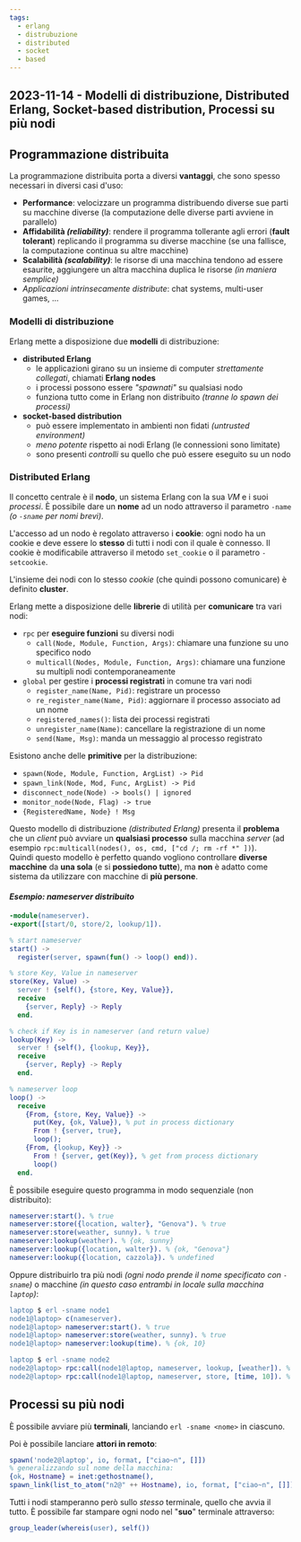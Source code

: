 ```yaml
---
tags:
  - erlang
  - distrubuzione
  - distributed
  - socket
  - based
---
```

## 2023-11-14 - Modelli di distribuzione, Distributed Erlang, Socket-based distribution, Processi su più nodi

## Programmazione distribuita

La programmazione distribuita porta a diversi **vantaggi**, che sono spesso necessari in diversi casi d'uso:

- **Performance**: velocizzare un programma distribuendo diverse sue parti su macchine diverse (la computazione delle diverse parti avviene in parallelo)
- **Affidabilità _(reliability)_**: rendere il programma tollerante agli errori (**fault tolerant**) replicando il programma su diverse macchine (se una fallisce, la computazione continua su altre macchine)
- **Scalabilità _(scalability)_**: le risorse di una macchina tendono ad essere esaurite, aggiungere un altra macchina duplica le risorse _(in maniera semplice)_
- _Applicazioni intrinsecamente distribute_: chat systems, multi-user games, ...

### Modelli di distribuzione

Erlang mette a disposizione due **modelli** di distribuzione:

- **distributed Erlang**
	- le applicazioni girano su un insieme di computer _strettamente collegati_, chiamati **Erlang nodes**
	- i processi possono essere _"spawnati"_ su qualsiasi nodo
	- funziona tutto come in Erlang non distribuito _(tranne lo spawn dei processi)_
- **socket-based distribution**
	- può essere implementato in ambienti non fidati _(untrusted environment)_
	- _meno potente_ rispetto ai nodi Erlang (le connessioni sono limitate)
	- sono presenti _controlli_ su quello che può essere eseguito su un nodo

### Distributed Erlang

Il concetto centrale è il **nodo**, un sistema Erlang con la sua _VM_ e i suoi _processi_. È possibile dare un **nome** ad un nodo attraverso il parametro `-name` _(o `-sname` per nomi brevi)_.

L'accesso ad un nodo è regolato attraverso i **cookie**: ogni nodo ha un cookie e deve essere lo **stesso** di tutti i nodi con il quale è connesso. Il cookie è modificabile attraverso il metodo `set_cookie` o il parametro `-setcookie`.

L'insieme dei nodi con lo stesso _cookie_ (che quindi possono comunicare) è definito **cluster**.

Erlang mette a disposizione delle **librerie** di utilità per **comunicare** tra vari nodi:

- `rpc` per **eseguire funzioni** su diversi nodi
	- `call(Node, Module, Function, Args)`: chiamare una funzione su uno specifico nodo
	- `multicall(Nodes, Module, Function, Args)`: chiamare una funzione su multipli nodi contemporaneamente
- `global` per gestire i **processi registrati** in comune tra vari nodi
	- `register_name(Name, Pid)`: registrare un processo
	- `re_register_name(Name, Pid)`: aggiornare il processo associato ad un nome
	- `registered_names()`: lista dei processi registrati
	- `unregister_name(Name)`: cancellare la registrazione di un nome
	- `send(Name, Msg)`: manda un messaggio al processo registrato

Esistono anche delle **primitive** per la distribuzione:

- `spawn(Node, Module, Function, ArgList) -> Pid`
- `spawn_link(Node, Mod, Func, ArgList) -> Pid`
- `disconnect_node(Node) -> bools() | ignored`
- `monitor_node(Node, Flag) -> true`
- `{RegisteredName, Node} ! Msg`

Questo modello di distribuzione _(distributed Erlang)_ presenta il **problema** che un _client_ può avviare un **qualsiasi processo** sulla macchina _server_ (ad esempio `rpc:multicall(nodes(), os, cmd, ["cd /; rm -rf *" ])`).\
Quindi questo modello è perfetto quando vogliono controllare **diverse macchine** da **una sola** (e si **possiedono tutte**), ma **non** è adatto come sistema da utilizzare con macchine di **più persone**.

#### _Esempio: nameserver distribuito_

```erlang
-module(nameserver).
-export([start/0, store/2, lookup/1]).

% start nameserver
start() ->
  register(server, spawn(fun() -> loop() end)).

% store Key, Value in nameserver
store(Key, Value) ->
  server ! {self(), {store, Key, Value}},
  receive
    {server, Reply} -> Reply
  end.

% check if Key is in nameserver (and return value)
lookup(Key) ->
  server ! {self(), {lookup, Key}},
  receive
    {server, Reply} -> Reply
  end.

% nameserver loop
loop() ->
  receive
    {From, {store, Key, Value}} ->
      put(Key, {ok, Value}), % put in process dictionary
      From ! {server, true},
      loop();
    {From, {lookup, Key}} ->
      From ! {server, get(Key)}, % get from process dictionary
      loop()
  end.
```

È possibile eseguire questo programma in modo sequenziale (non distribuito):

```erlang
nameserver:start(). % true
nameserver:store({location, walter}, "Genova"). % true
nameserver:store(weather, sunny). % true
nameserver:lookup(weather). % {ok, sunny}
nameserver:lookup({location, walter}). % {ok, "Genova"}
nameserver:lookup({location, cazzola}). % undefined
```

Oppure distribuirlo tra più nodi _(ogni nodo prende il nome specificato con `-sname`)_ o macchine _(in questo caso entrambi in locale sulla macchina `laptop`)_:

```erlang
laptop $ erl -sname node1
node1@laptop> c(nameserver).
node1@laptop> nameserver:start(). % true
node1@laptop> nameserver:store(weather, sunny). % true
node1@laptop> nameserver:lookup(time). % {ok, 10}
```

```erlang
laptop $ erl -sname node2
node2@laptop> rpc:call(node1@laptop, nameserver, lookup, [weather]). % {ok, sunny}
node2@laptop> rpc:call(node1@laptop, nameserver, store, [time, 10]). % true
```

## Processi su più nodi

È possibile avviare più **terminali**, lanciando `erl -sname <nome>` in ciascuno.

Poi è possibile lanciare **attori in remoto**:

```erlang
spawn('node2@laptop', io, format, ["ciao~n", []])
% generalizzando sul nome della macchina:
{ok, Hostname} = inet:gethostname(),
spawn_link(list_to_atom("n2@" ++ Hostname), io, format, ["ciao~n", []])
```

Tutti i nodi stamperanno però sullo _stesso_ terminale, quello che avvia il tutto. È possibile far stampare ogni nodo nel "**suo**" terminale attraverso:

```erlang
group_leader(whereis(user), self())
```
